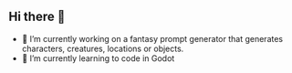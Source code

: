 ## Hi there 👋

- 🔭 I’m currently working on a fantasy prompt generator that generates characters, creatures, locations or objects.
- 🌱 I’m currently learning to code in Godot

